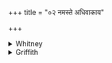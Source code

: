 +++
title = "०२ नमस्ते अधिवाकाय"

+++

<details><summary>Whitney</summary>

### Translation
2. Homage to thy benediction; homage to thy malediction; homage to thy  
favor, O death; this homage to thy disfavor.

### Notes
Ppp. omits the first half-verse, doubtless by accident. The comm. takes  
the datives in **a** and **b** as *nomina agentis*.
</details>

<details><summary>Griffith</summary>

Let worship be to thy defence and to thine accusation paid. Death! be this worship paid to thy good-will and thy malevo- lence!
</details>
